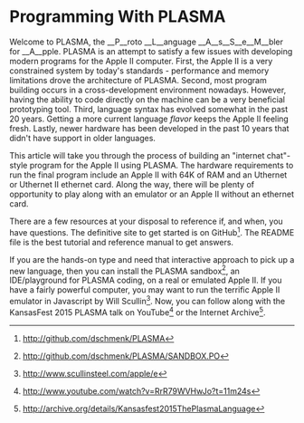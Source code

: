# Programming With PLASMA

Welcome to PLASMA, the __P__roto __L__anguage __A__s__S__e__M__bler for __A__pple. PLASMA is an attempt to satisfy a few issues with developing modern programs for the Apple II computer. First, the Apple II is a very constrained system by today's standards - performance and memory limitations drove the architecture of PLASMA. Second, most program building occurs in a cross-development environment nowadays. However, having the ability to code directly on the machine can be a very beneficial prototyping tool. Third, language syntax has evolved somewhat in the past 20 years. Getting a more current language *flavor* keeps the Apple II feeling fresh. Lastly, newer hardware has been developed in the past 10 years that didn't have support in older languages.

This article will take you through the process of building an "internet chat"-style program for the Apple II using PLASMA. The hardware requirements to run the final program include an Apple II with 64K of RAM and an Uthernet or Uthernet II ethernet card. Along the way, there will be plenty of opportunity to play along with an emulator or an Apple II without an ethernet card.

There are a few resources at your disposal to reference if, and when, you have questions. The definitive site to get started is on GitHub[^1]. The README file is the best tutorial and reference manual to get answers.

If you are the hands-on type and need that interactive approach to pick up a new language, then you can install the PLASMA sandbox[^2], an IDE/playground for PLASMA coding, on a real or emulated Apple II.
If you have a fairly powerful computer, you may want to run the terrific Apple II emulator in Javascript by Will Scullin[^3]. Now, you can follow along with the KansasFest 2015 PLASMA talk on YouTube[^4] or the Internet Archive[^5].

[^1]: http://github.com/dschmenk/PLASMA
[^2]: http://github.com/dschmenk/PLASMA/SANDBOX.PO
[^3]: http://www.scullinsteel.com/apple/e
[^4]: http://www.youtube.com/watch?v=RrR79WVHwJo?t=11m24s
[^5]: http://archive.org/details/Kansasfest2015ThePlasmaLanguage
